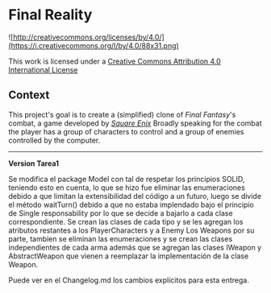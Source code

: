 Final Reality
=============

![http://creativecommons.org/licenses/by/4.0/](https://i.creativecommons.org/l/by/4.0/88x31.png)

This work is licensed under a 
[Creative Commons Attribution 4.0 International License](http://creativecommons.org/licenses/by/4.0/)

Context
-------

This project's goal is to create a (simplified) clone of _Final Fantasy_'s combat, a game developed
by [_Square Enix_](https://www.square-enix.com)
Broadly speaking for the combat the player has a group of characters to control and a group of 
enemies controlled by the computer.

---

**Version Tarea1**


Se modifica el package Model con tal de respetar los principios SOLID, teniendo esto en cuenta, lo que se hizo fue eliminar las enumeraciones debido a que limitan la extensibilidad del código a un futuro, luego se divide el método waitTurn() debido a que no estaba implendado bajo el principio de Single responsability por lo que se decide a bajarlo a cada clase correspondiente.
Se crean las clases de cada tipo y se les agregan los atributos restantes a los PlayerCharacters y a Enemy
Los Weapons por su parte, tambien se eliminan las enumeraciones y se crean las clases independientes de cada arma además que se agregan las clases IWeapon y AbstractWeapon que vienen a reemplazar la implementación de la clase Weapon.


Puede ver en el Changelog.md los cambios explícitos para esta entrega.





